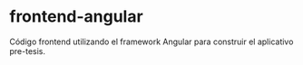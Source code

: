 # frontend-angular
Código frontend utilizando el framework Angular para construir el aplicativo pre-tesis.

